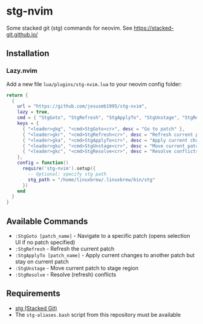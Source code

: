 # stg-nvim

Some stacked git (stg) commands for neovim. See https://stacked-git.github.io/

## Installation

### Lazy.nvim

Add a new file `lua/plugins/stg-nvim.lua` to your neovim config folder:

```lua
return {
  {
    url = "https://github.com/jesusmb1995/stg-nvim",
    lazy = true,
    cmd = { "StgGoto", "StgRefresh", "StgApplyTo", "StgUnstage", "StgResolve" },
    keys = {
      { "<leader>gkg", "<cmd>StgGoto<cr>", desc = "Go to patch" },
      { "<leader>gkr", "<cmd>StgRefresh<cr>", desc = "Refresh current patch" },
      { "<leader>gka", "<cmd>StgApplyTo<cr>", desc = "Apply current changes to another patch but stay on current patch" },
      { "<leader>gku", "<cmd>StgUnstage<cr>", desc = "Move current patch to stage region" },
      { "<leader>gkc", "<cmd>StgResolve<cr>", desc = "Resolve conflicts" },
    },
    config = function()
      require('stg-nvim').setup({
        -- Optional: specify stg path
        stg_path = "/home/linuxbrew/.linuxbrew/bin/stg" 
      })
    end
  }
}
```

## Available Commands

- `:StgGoto [patch_name]` - Navigate to a specific patch (opens selection UI if no patch specified)
- `:StgRefresh` - Refresh the current patch
- `:StgApplyTo [patch_name]` - Apply current changes to another patch but stay on current patch
- `:StgUnstage` - Move current patch to stage region
- `:StgResolve` - Resolve (refresh) conflicts

## Requirements

- [stg (Stacked Git)](https://github.com/ctmarinas/stgit)
- The `stg-aliases.bash` script from this repository must be available

